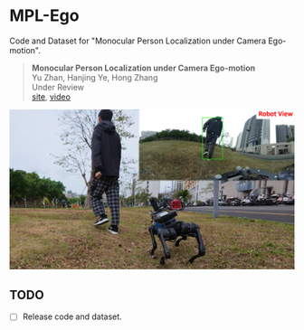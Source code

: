 # MPL-Ego
Code and Dataset for "Monocular Person Localization under Camera Ego-motion".
> <b>Monocular Person Localization under Camera Ego-motion</b> <br>
> Yu Zhan, Hanjing Ye, Hong Zhang <br>
> Under Review<br>
> [<u>site</u>](https://medlartea.github.io/rpf-quadruped/), [<u>video</u>](https://youtu.be/Q5UpFzV2vVI)

<p align="center">
<img src="teaser.png" width="1200" alt="Description">
</p>

## TODO

- [ ] Release code and dataset.
